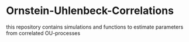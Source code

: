 # Ornstein-Uhlenbeck-Correlations
this repository contains simulations and functions to estimate parameters from correlated OU-processes
